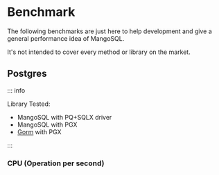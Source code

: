<script setup>
import { withBase } from 'vitepress'
</script>

# Benchmark

The following benchmarks are just here to help development and give a general performance idea of MangoSQL.

It's not intended to cover every method or library on the market.

## Postgres 

::: info

Library Tested:
* MangoSQL with PQ+SQLX driver
* MangoSQL with PGX
* [Gorm](https://gorm.io/) with PGX

:::

### CPU (Operation per second)

<iframe :src="withBase('/bench_postgres_insertmany_cpu.html')" width=576 height=320 frameBorder="0" scrolling="no" />

<iframe :src="withBase('/bench_postgres_findmany_cpu.html')" width=576 height=320 frameBorder="0" scrolling="no" />

### Memory Allocation

<iframe :src="withBase('/bench_postgres_insertmany_alloc.html')" width=576 height=320 frameBorder="0" scrolling="no"/>

<iframe :src="withBase('/bench_postgres_findmany_alloc.html')" width=576 height=320 frameBorder="0" scrolling="no"/>

---

## SQLite

::: info

Library Tested:
* MangoSQL with modernc driver
* [Gorm](https://gorm.io/) with gorm sqlite driver

:::

### CPU (Operation per second)

<iframe :src="withBase('/bench_sqlite_insertmany_cpu.html')" width=576 height=320 frameBorder="0" scrolling="no" />

<iframe :src="withBase('/bench_sqlite_findmany_cpu.html')" width=576 height=320 frameBorder="0" scrolling="no" />

### Memory Allocation

<iframe :src="withBase('/bench_sqlite_insertmany_alloc.html')" width=576 height=320 frameBorder="0" scrolling="no"/>

<iframe :src="withBase('/bench_sqlite_findmany_alloc.html')" width=576 height=320 frameBorder="0" scrolling="no"/>